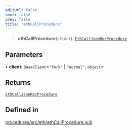 ```yaml
---
editUrl: false
next: false
prev: false
title: "ethCallProcedure"
---
```


> **ethCallProcedure**(`client`): [`EthCallJsonRpcProcedure`](/reference/tevm/procedures/type-aliases/ethcalljsonrpcprocedure/)

## Parameters

• **client**: `BaseClient`\<`"fork"` \| `"normal"`, `object`\>

## Returns

[`EthCallJsonRpcProcedure`](/reference/tevm/procedures/type-aliases/ethcalljsonrpcprocedure/)

## Defined in

[procedures/src/eth/ethCallProcedure.js:8](https://github.com/evmts/tevm-monorepo/blob/main/packages/procedures/src/eth/ethCallProcedure.js#L8)
